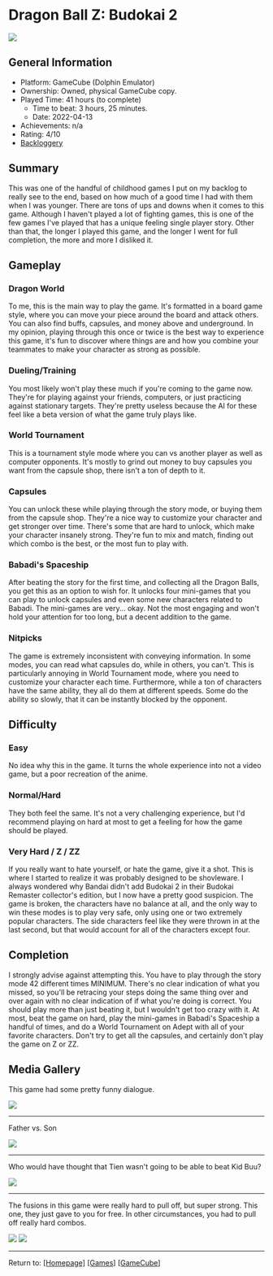 # Dragon Ball Z: Budokai 2

![](./Assets/DBZB2Complete.png)

## General Information

- Platform: GameCube (Dolphin Emulator)
- Ownership: Owned, physical GameCube copy.
- Played Time: 41 hours (to complete)
	- Time to beat: 3 hours, 25 minutes. 
	- Date: 2022-04-13
- Achievements: n/a
- Rating: 4/10
- [Backloggery](https://www.backloggery.com/games.php?user=QueenRaven29&search=Dragon+Ball+Z%3A+Budokai+2)

## Summary
This was one of the handful of childhood games I put on my backlog to really see to the end, based on how much of a good time I had with them when I was younger. There are tons of ups and downs when it comes to this game. Although I haven't played a lot of fighting games, this is one of the few games I've played that has a unique feeling single player story. Other than that, the longer I played this game, and the longer I went for full completion, the more and more I disliked it. 

## Gameplay
### **Dragon World** 
To me, this is the main way to play the game. It's formatted in a board game style, where you can move your piece around the board and attack others. You can also find buffs, capsules, and money above and underground. In my opinion, playing through this once or twice is the best way to experience this game, it's fun to discover where things are and how you combine your teammates to make your character as strong as possible. 

### **Dueling/Training**
You most likely won't play these much if you're coming to the game now. They're for playing against your friends, computers, or just practicing against stationary targets. They're pretty useless because the AI for these feel like a beta version of what the game truly plays like. 

### **World Tournament**
This is a tournament style mode where you can vs another player as well as computer opponents. It's mostly to grind out money to buy capsules you want from the capsule shop, there isn't a ton of depth to it. 

### **Capsules**
You can unlock these while playing through the story mode, or buying them from the capsule shop. They're a nice way to customize your character and get stronger over time. There's some that are hard to unlock, which make your character insanely strong. They're fun to mix and match, finding out which combo is the best, or the most fun to play with. 

### **Babadi's Spaceship**
After beating the story for the first time, and collecting all the Dragon Balls, you get this as an option to wish for. It unlocks four mini-games that you can play to unlock capsules and even some new characters related to Babadi. The mini-games are very... okay. Not the most engaging and won't hold your attention for too long, but a decent addition to the game. 

### **Nitpicks**
The game is extremely inconsistent with conveying information. In some modes, you can read what capsules do, while in others, you can't. This is particularly annoying in World Tournament mode, where you need to customize your character each time. Furthermore, while a ton of characters have the same ability, they all do them at different speeds. Some do the ability so slowly, that it can be instantly blocked by the opponent. 

## Difficulty
### **Easy**
No idea why this in the game. It turns the whole experience into not a video game, but a poor recreation of the anime.

### **Normal/Hard**
They both feel the same. It's not a very challenging experience, but I'd recommend playing on hard at most to get a feeling for how the game should be played. 

### **Very Hard / Z / ZZ**
If you really want to hate yourself, or hate the game, give it a shot. This is where I started to realize it was probably designed to be shovleware. I always wondered why Bandai didn't add Budokai 2 in their Budokai Remaster collector's edition, but I now have a pretty good suspicion. The game is broken, the characters have no balance at all, and the only way to win these modes is to play very safe, only using one or two extremely popular characters. The side characters feel like they were thrown in at the last second, but that would account for all of the characters except four. 

## Completion
I strongly advise against attempting this. You have to play through the story mode 42 different times MINIMUM. There's no clear indication of what you missed, so you'll be retracing your steps doing the same thing over and over again with no clear indication of if what you're doing is correct. You should play more than just beating it, but I wouldn't get too crazy with it. At most, beat the game on hard, play the mini-games in Babadi's Spaceship a handful of times, and do a World Tournament on Adept with all of your favorite characters. Don't try to get all the capsules, and certainly don't play the game on Z or ZZ. 

## Media Gallery

This game had some pretty funny dialogue.

![](./Assets/DBZB2Dialogue.png)

***

Father vs. Son

![](./Assets/DBZB2FvS.png)

***

Who would have thought that Tien wasn't going to be able to beat Kid Buu?

![](./Assets/DBZB2TienDead.png)

***

The fusions in this game were really hard to pull off, but super strong. This one, they just gave to you for free. In other circumstances, you had to pull off really hard combos. 

![](./Assets/DBZB2Fusion1.png) ![](./Assets/DBZB2Fusion2.png)

***
Return to: [[Homepage]](/index) [[Games]](/Games/Home) [[GameCube]](/Games/GameCube/Home)
